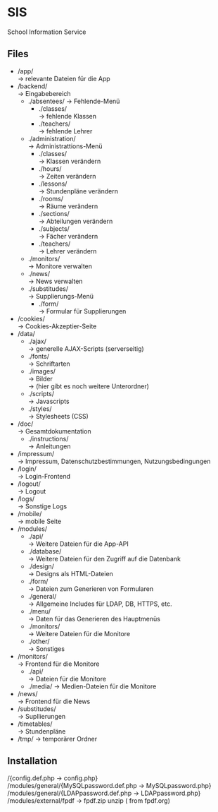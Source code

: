 ﻿SIS
===

School Information Service

Files
-----


* /app/   
  -> relevante Dateien für die App   
* /backend/   
  -> Eingabebereich   
  * ./absentees/
    -> Fehlende-Menü    
    * ./classes/    
      -> fehlende Klassen    
    * ./teachers/   
      -> fehlende Lehrer   
  * ./administration/   
    -> Administrattions-Menü   
    * ./classes/   
      -> Klassen verändern   
    * ./hours/   
      -> Zeiten verändern   
    * ./lessons/   
      -> Stundenpläne verändern   
    * ./rooms/   
      -> Räume verändern   
    * ./sections/   
      -> Abteilungen verändern   
    * ./subjects/   
      -> Fächer verändern   
    * ./teachers/   
      -> Lehrer verändern   
  * ./monitors/   
    -> Monitore verwalten
  * ./news/   
    -> News verwalten   
  * ./substitudes/   
    -> Supplierungs-Menü   
    * ./form/   
      -> Formular für Supplierungen   
* /cookies/   
  -> Cookies-Akzeptier-Seite
* /data/   
  * ./ajax/   
    -> generelle AJAX-Scripts (serverseitig)
  * ./fonts/   
    -> Schriftarten
  * ./images/   
    -> Bilder   
    -> (hier gibt es noch weitere Unterordner)   
  * ./scripts/   
    -> Javascripts
  * ./styles/   
    -> Stylesheets (CSS)
* /doc/   
  -> Gesamtdokumentation
  * ./instructions/   
    -> Anleitungen
* /impressum/   
  -> Impressum, Datenschutzbestimmungen, Nutzungsbedingungen   
* /login/   
  -> Login-Frontend   
* /logout/   
  -> Logout   
* /logs/   
  -> Sonstige Logs   
* /mobile/   
  -> mobile Seite   
* /modules/   
  * ./api/   
    -> Weitere Dateien für die App-API   
  * ./database/   
    -> Weitere Dateien für den Zugriff auf die Datenbank   
  * ./design/   
    -> Designs als HTML-Dateien   
  * ./form/   
    -> Dateien zum Generieren von Formularen   
  * ./general/   
    -> Allgemeine Includes für LDAP, DB, HTTPS, etc.   
  * ./menu/   
    -> Daten für das Generieren des Hauptmenüs   
  * ./monitors/   
    -> Weitere Dateien für die Monitore   
  * ./other/   
    -> Sonstiges   
* /monitors/   
  -> Frontend für die Monitore
  * ./api/   
    -> Dateien für die Monitore   
  * ./media/
    -> Medien-Dateien für die Monitore   
* /news/   
  -> Frontend für die News   
* /substitudes/   
  -> Supllierungen   
* /timetables/   
  -> Stundenpläne   
* /tmp/
  -> temporärer Ordner   


Installation
------------

/{config.def.php -> config.php}   
/modules/general/{MySQLpassword.def.php -> MySQLpassword.php}   
/modules/general/{LDAPpassword.def.php -> LDAPpassword.php}   
/modules/external/fpdf -> fpdf.zip unzip ( from fpdf.org)
